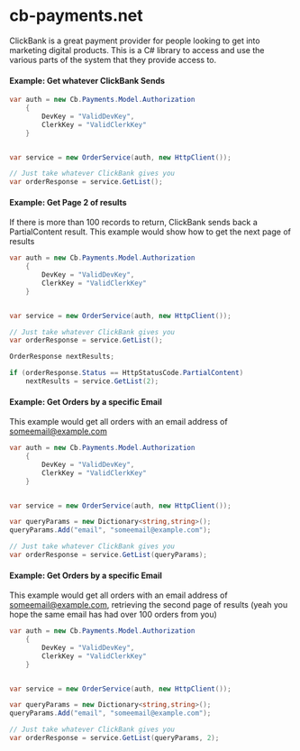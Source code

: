 cb-payments.net
===============

ClickBank is a great payment provider for people looking to get into marketing digital products. 
This is a C# library to access and use the various parts of the system that they provide access to.

#### Example: Get whatever ClickBank Sends
```C#
var auth = new Cb.Payments.Model.Authorization
    {
        DevKey = "ValidDevKey",
        ClerkKey = "ValidClerkKey"
    }


var service = new OrderService(auth, new HttpClient());

// Just take whatever ClickBank gives you
var orderResponse = service.GetList();

```

#### Example: Get Page 2 of results

If there is more than 100 records to return, ClickBank sends back a PartialContent result. This example would show
how to get the next page of results

```C#
var auth = new Cb.Payments.Model.Authorization
    {
        DevKey = "ValidDevKey",
        ClerkKey = "ValidClerkKey"
    }


var service = new OrderService(auth, new HttpClient());

// Just take whatever ClickBank gives you
var orderResponse = service.GetList();

OrderResponse nextResults;

if (orderResponse.Status == HttpStatusCode.PartialContent)
    nextResults = service.GetList(2);

```

#### Example: Get Orders by a specific Email

This example would get all orders with an email address of someemail@example.com

```C#
var auth = new Cb.Payments.Model.Authorization
    {
        DevKey = "ValidDevKey",
        ClerkKey = "ValidClerkKey"
    }


var service = new OrderService(auth, new HttpClient());

var queryParams = new Dictionary<string,string>();
queryParams.Add("email", "someemail@example.com");

// Just take whatever ClickBank gives you
var orderResponse = service.GetList(queryParams);

```

#### Example: Get Orders by a specific Email

This example would get all orders with an email address of someemail@example.com, retrieving the second page 
of results (yeah you hope the same email has had over 100 orders from you)

```C#
var auth = new Cb.Payments.Model.Authorization
    {
        DevKey = "ValidDevKey",
        ClerkKey = "ValidClerkKey"
    }


var service = new OrderService(auth, new HttpClient());

var queryParams = new Dictionary<string,string>();
queryParams.Add("email", "someemail@example.com");

// Just take whatever ClickBank gives you
var orderResponse = service.GetList(queryParams, 2);

```
